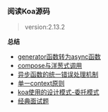 ### 阅读Koa源码

> version:2.13.2     

**总结**
- [generator函数转为async函数](https://github.com/lok660/koa-source-code/issues/1)
- [compose与洋葱式调用](https://github.com/lok660/koa-source-code/issues/2)
- [异步函数的统一错误处理机制](https://github.com/lok660/koa-source-code/issues/3)
- [单一context原则](https://github.com/lok660/koa-source-code/issues/4)
- [koa使用的设计模式-委托模式](https://github.com/lok660/koa-source-code/issues/5)
- [经典面试题](https://github.com/lok660/koa-source-code/issues/6)
